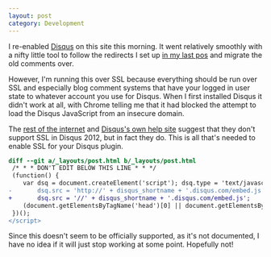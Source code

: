 ```yaml
---
layout: post
category: Development
---
```


I re-enabled [Disqus][1] on this site this morning. It went relatively smoothly
with a nifty little tool to follow the redirects I set up [in my last pos][4]
and migrate the old comments over.

However, I'm running this over SSL because everything should be run over SSL
and especially blog comment systems that have your logged in user state to
whatever account you use for Disqus. When I first installed Disqus it didn't
work at all, with Chrome telling me that it had blocked the attempt to load
the Disqus JavaScript from an insecure domain.

The [rest of the internet][2] and [Disqus's own help site][3] suggest that
they don't support SSL in Disqus 2012, but in fact they do. This is all that's
needed to enable SSL for your Disqus plugin.

```diff
diff --git a/_layouts/post.html b/_layouts/post.html
 /* * * DON'T EDIT BELOW THIS LINE * * */
 (function() {
    var dsq = document.createElement('script'); dsq.type = 'text/javascript'; dsq.async = true;
-       dsq.src = 'http://' + disqus_shortname + '.disqus.com/embed.js';
+       dsq.src = '//' + disqus_shortname + '.disqus.com/embed.js';
    (document.getElementsByTagName('head')[0] || document.getElementsByTagName('body')[0]).appendChild(dsq);
 })();
</script>
```

Since this doesn't seem to be officially supported, as it's not documented,
I have no idea if it will just stop working at some point. Hopefully not!

[1]: http://disqus.com
[2]: http://stackoverflow.com/questions/10004213/how-do-i-force-disqus-to-use-https-on-all-requests
[3]: http://help.disqus.com/customer/portal/articles/526768-introducing-disqus-2012-and-f-a-q-
[4]: /Development/2013/01/12/composing-wordpress-to-jekyll-redirects.html
